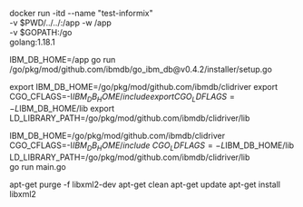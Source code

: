 docker run -itd --name "test-informix" \
-v $PWD/../../:/app -w /app \
-v $GOPATH:/go \
golang:1.18.1

IBM_DB_HOME=/app go run /go/pkg/mod/github.com/ibmdb/go_ibm_db\@v0.4.2/installer/setup.go

export IBM_DB_HOME=/go/pkg/mod/github.com/ibmdb/clidriver
export CGO_CFLAGS=-I$IBM_DB_HOME/include
export CGO_LDFLAGS=-L$IBM_DB_HOME/lib 
export LD_LIBRARY_PATH=/go/pkg/mod/github.com/ibmdb/clidriver/lib

IBM_DB_HOME=/go/pkg/mod/github.com/ibmdb/clidriver \
CGO_CFLAGS=-I$IBM_DB_HOME/include \
CGO_LDFLAGS=-L$IBM_DB_HOME/lib \
LD_LIBRARY_PATH=/go/pkg/mod/github.com/ibmdb/clidriver/lib \
go run main.go

apt-get purge -f libxml2-dev
apt-get clean
apt-get update
apt-get install libxml2